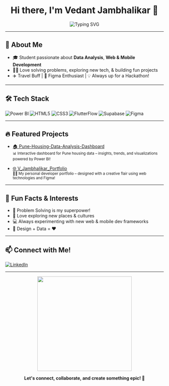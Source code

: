 <!-- Profile README for VedantDJ0304 -->

<h1 align="center">Hi there, I'm Vedant Jambhalikar 👋</h1>
<p align="center">
  <img src="https://readme-typing-svg.demolab.com?font=Fira+Code&weight=500&size=30&pause=1000&color=F7B32B&center=true&vCenter=true&width=800&lines=%7C+Data+Analyst+%7C+Web+%26+Mobile+Dev+Enthusiast;Hackathon+Lover+%F0%9F%8E%89;Problem+Solver+%E2%9C%94%EF%B8%8F;Let's+Build+Something+Amazing!+%F0%9F%9A%80" alt="Typing SVG" />
</p>

---

## 🚀 About Me

- 🎓 Student passionate about **Data Analysis**, **Web & Mobile Development**
- 🕵️‍♂️ Love solving problems, exploring new tech, & building fun projects
- ✈️ Travel Buff | 🎨 Figma Enthusiast | 💡 Always up for a Hackathon!

---

## 🛠️ Tech Stack

![Power BI](https://img.shields.io/badge/PowerBI-F2C811?style=for-the-badge&logo=powerbi&logoColor=black)
![HTML5](https://img.shields.io/badge/HTML5-E34F26?style=for-the-badge&logo=html5&logoColor=white)
![CSS3](https://img.shields.io/badge/CSS3-1572B6?style=for-the-badge&logo=css3&logoColor=white)
![FlutterFlow](https://img.shields.io/badge/FlutterFlow-02569B?style=for-the-badge&logo=flutter&logoColor=white)
![Supabase](https://img.shields.io/badge/SupaBase-3ECF8E?style=for-the-badge&logo=supabase&logoColor=white)
![Figma](https://img.shields.io/badge/Figma-F24E1E?style=for-the-badge&logo=figma&logoColor=white)

---

## 🔥 Featured Projects

- [🏠 Pune-Housing-Data-Analysis-Dashboard](https://github.com/VedantDJ0304/Pune-Housing-Data-Analysis-Dashboard)  
  <sub>📊 Interactive dashboard for Pune housing data – insights, trends, and visualizations powered by Power BI!</sub>

- [🌐 V_Jambhalikar_Portfolio](https://github.com/VedantDJ0304/V_Jambhalikar_Portfolio)  
  <sub>👨‍💻 My personal developer portfolio – designed with a creative flair using web technologies and Figma!</sub>

---

## 🤩 Fun Facts & Interests

- 🧩 Problem Solving is my superpower!
- 🛫 Love exploring new places & cultures
- 💻 Always experimenting with new web & mobile dev frameworks
- 🎨 Design + Data = ❤️

---

## 📫 Connect with Me!

[![LinkedIn](https://img.shields.io/badge/-Vedant%20Jambhalikar-blue?style=for-the-badge&logo=linkedin&logoColor=white)](https://www.linkedin.com/in/vedant-jambhalikar-729237277/)

---

<p align="center">
  <img src="https://media.giphy.com/media/L8K62iTDkzGX6/giphy.gif" width="300"/>
</p>

<p align="center"><b>Let's connect, collaborate, and create something epic! 🚀</b></p>
